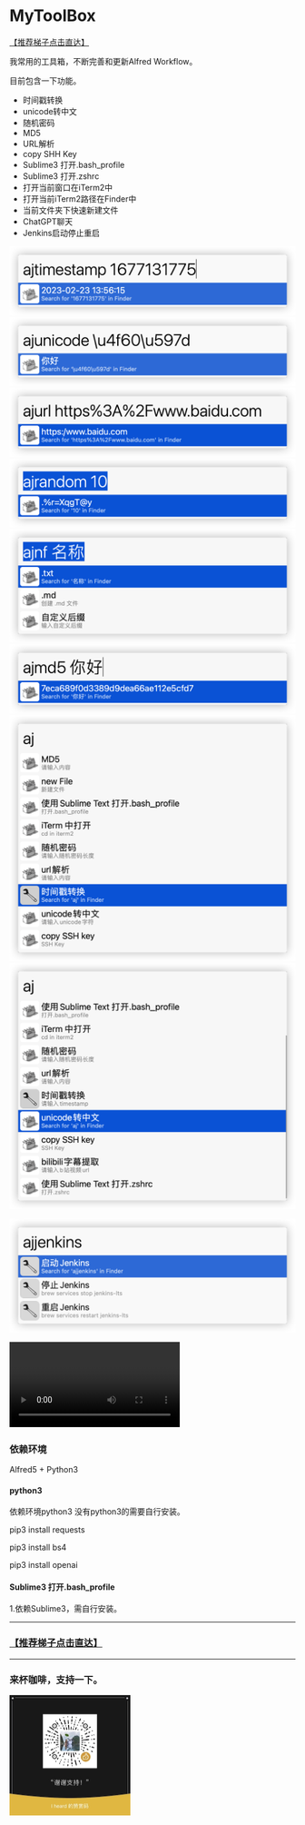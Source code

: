 # MyToolBox
[【推荐梯子点击直达】](https://www.hjtnt.link/auth/register?code=QRY5)

我常用的工具箱，不断完善和更新Alfred Workflow。

目前包含一下功能。

- 时间戳转换
- unicode转中文
- 随机密码
- MD5
- URL解析
- copy SHH Key
- Sublime3 打开.bash_profile
- Sublime3 打开.zshrc
- 打开当前窗口在iTerm2中
- 打开当前iTerm2路径在Finder中
- 当前文件夹下快速新建文件
- ChatGPT聊天
- Jenkins启动停止重启

![](img/ts.png)
![](img/unicode.png)
![](img/url.png)
![](img/random.png)
![](img/newFile.png)
![](img/md5.png)
![](img/all0.png)
![](img/all1.png)

![jenkins](img/jenkins.png)

![](gif.mp4)

### 依赖环境

Alfred5 + Python3

#### python3

依赖环境python3 没有python3的需要自行安装。

 pip3 install requests

 pip3 install bs4

 pip3 install openai

#### Sublime3 打开.bash_profile

1.依赖Sublime3，需自行安装。

------

### [【推荐梯子点击直达】](https://www.hjtnt.link/auth/register?code=QRY5)

------



### 来杯咖啡，支持一下。

<img src="zan.jpg" alt="zan" style="zoom:50%;" />




